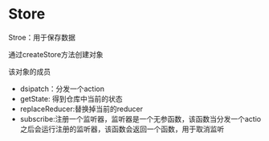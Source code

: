 # Store

Stroe：用于保存数据
 
通过createStore方法创建对象 

该对象的成员
- dsipatch：分发一个action
- getState: 得到仓库中当前的状态
- replaceReducer:替换掉当前的reducer
- subscribe:注册一个监听器，监听器是一个无参函数，该函数当分发一个actio之后会运行注册的监听器，该函数会返回一个函数，用于取消监听